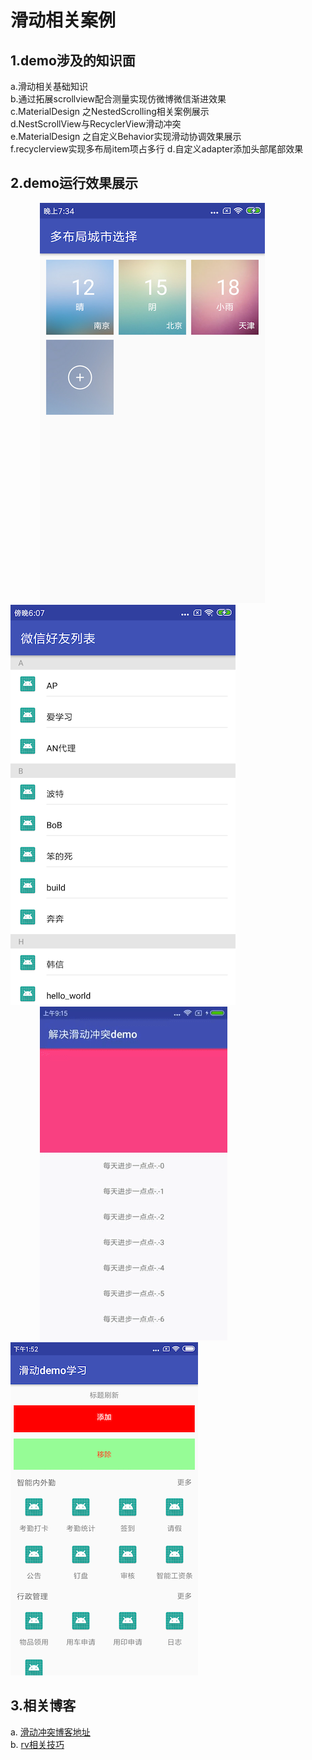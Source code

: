 # 滑动相关案例<br>

## 1.demo涉及的知识面<br>
a.滑动相关基础知识<br>
b.通过拓展scrollview配合测量实现仿微博微信渐进效果<br>
c.MaterialDesign 之NestedScrolling相关案例展示<br>
d.NestScrollView与RecyclerView滑动冲突<br>
e.MaterialDesign 之自定义Behavior实现滑动协调效果展示<br>
f.recyclerview实现多布局item项占多行
d.自定义adapter添加头部尾部效果

## 2.demo运行效果展示<br>
&#160;&#160;&#160;&#160;&#160;&#160;&#160;&#160;&#160;&#160;&#160;&#160;![image](https://github.com/crazyzhangxl/ScrollDemo/blob/master/app/sreenshoots/多布局--城市.png)
&#160;&#160;&#160;&#160;&#160;&#160;![image](https://github.com/crazyzhangxl/ScrollDemo/blob/master/app/sreenshoots/微信朋友列表.png)<br>
&#160;&#160;&#160;&#160;&#160;&#160;&#160;&#160;&#160;&#160;&#160;&#160;![image](https://github.com/crazyzhangxl/ScrollDemo/blob/master/app/sreenshoots/no_confict.gif)
&#160;&#160;&#160;&#160;&#160;&#160;![image](https://github.com/crazyzhangxl/ScrollDemo/blob/master/app/sreenshoots/多布局_头部.png)<br>
## 3.相关博客<br>
a. [滑动冲突博客地址](https://blog.csdn.net/crazyZhangxl/article/details/81110464)<br>
b. [rv相关技巧](https://blog.csdn.net/crazyZhangxl/article/details/81407133)



